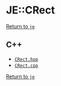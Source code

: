 # JE::CRect

[Return to `je`](/docs/je.md)

## C++

- [`CRect.hpp`](/src/je/CRect.hpp)
- [`CRect.cpp`](/src/je/CRect.cpp)

[Return to `je`](/docs/je.md)